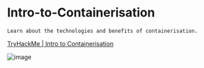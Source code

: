 # Intro-to-Containerisation
```Learn about the technologies and benefits of containerisation.```

[TryHackMe | Intro to Containerisation](https://tryhackme.com/room/introtocontainerisation)

![image](https://user-images.githubusercontent.com/58542375/210616094-5e7d46d9-093f-4389-89e8-02038c98dc1c.png)
